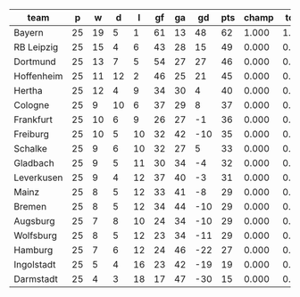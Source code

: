 |    team    | p  | w  | d  | l  | gf | ga | gd  | pts | champ | top2  | top3  | top4  |  5-7  | bot4  | bot3  | bot2  |
|------------|----|----|----|----|----|----|-----|-----|-------|-------|-------|-------|-------|-------|-------|-------|
| Bayern     | 25 | 19 |  5 |  1 | 61 | 13 |  48 |  62 | 1.000 | 1.000 | 1.000 | 1.000 | 0.000 | 0.000 | 0.000 | 0.000|
| RB Leipzig | 25 | 15 |  4 |  6 | 43 | 28 |  15 |  49 | 0.000 | 0.529 | 0.846 | 0.975 | 0.025 | 0.000 | 0.000 | 0.000|
| Dortmund   | 25 | 13 |  7 |  5 | 54 | 27 |  27 |  46 | 0.000 | 0.331 | 0.718 | 0.943 | 0.056 | 0.000 | 0.000 | 0.000|
| Hoffenheim | 25 | 11 | 12 |  2 | 46 | 25 |  21 |  45 | 0.000 | 0.127 | 0.369 | 0.798 | 0.197 | 0.000 | 0.000 | 0.000|
| Hertha     | 25 | 12 |  4 |  9 | 34 | 30 |   4 |  40 | 0.000 | 0.011 | 0.051 | 0.192 | 0.715 | 0.000 | 0.000 | 0.000|
| Cologne    | 25 |  9 | 10 |  6 | 37 | 29 |   8 |  37 | 0.000 | 0.002 | 0.013 | 0.061 | 0.673 | 0.000 | 0.000 | 0.000|
| Frankfurt  | 25 | 10 |  6 |  9 | 26 | 27 |  -1 |  36 | 0.000 | 0.000 | 0.002 | 0.012 | 0.405 | 0.004 | 0.000 | 0.000|
| Freiburg   | 25 | 10 |  5 | 10 | 32 | 42 | -10 |  35 | 0.000 | 0.000 | 0.000 | 0.003 | 0.225 | 0.013 | 0.003 | 0.000|
| Schalke    | 25 |  9 |  6 | 10 | 32 | 27 |   5 |  33 | 0.000 | 0.000 | 0.001 | 0.013 | 0.437 | 0.004 | 0.001 | 0.000|
| Gladbach   | 25 |  9 |  5 | 11 | 30 | 34 |  -4 |  32 | 0.000 | 0.000 | 0.000 | 0.002 | 0.140 | 0.034 | 0.009 | 0.000|
| Leverkusen | 25 |  9 |  4 | 12 | 37 | 40 |  -3 |  31 | 0.000 | 0.000 | 0.000 | 0.001 | 0.089 | 0.058 | 0.018 | 0.002|
| Mainz      | 25 |  8 |  5 | 12 | 33 | 41 |  -8 |  29 | 0.000 | 0.000 | 0.000 | 0.000 | 0.012 | 0.321 | 0.153 | 0.027|
| Bremen     | 25 |  8 |  5 | 12 | 34 | 44 | -10 |  29 | 0.000 | 0.000 | 0.000 | 0.000 | 0.011 | 0.316 | 0.150 | 0.026|
| Augsburg   | 25 |  7 |  8 | 10 | 24 | 34 | -10 |  29 | 0.000 | 0.000 | 0.000 | 0.000 | 0.004 | 0.380 | 0.194 | 0.038|
| Wolfsburg  | 25 |  8 |  5 | 12 | 23 | 34 | -11 |  29 | 0.000 | 0.000 | 0.000 | 0.000 | 0.009 | 0.334 | 0.169 | 0.032|
| Hamburg    | 25 |  7 |  6 | 12 | 24 | 46 | -22 |  27 | 0.000 | 0.000 | 0.000 | 0.000 | 0.002 | 0.572 | 0.387 | 0.078|
| Ingolstadt | 25 |  5 |  4 | 16 | 23 | 42 | -19 |  19 | 0.000 | 0.000 | 0.000 | 0.000 | 0.000 | 0.963 | 0.917 | 0.800|
| Darmstadt  | 25 |  4 |  3 | 18 | 17 | 47 | -30 |  15 | 0.000 | 0.000 | 0.000 | 0.000 | 0.000 | 1.000 | 1.000 | 0.997|
